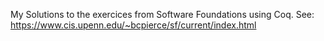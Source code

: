 My Solutions to the exercices from Software Foundations using Coq. 
See: https://www.cis.upenn.edu/~bcpierce/sf/current/index.html
